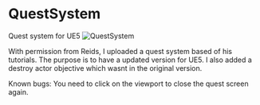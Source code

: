 # QuestSystem
 Quest system for UE5
![QuestSystem](https://user-images.githubusercontent.com/2607194/178560828-482e2a1b-d295-42d0-b6cb-821624e8f18e.PNG)



With permission from Reids, I uploaded a quest system based of his tutorials. The purpose is to have a updated version for UE5.
I also added a destroy actor objective which wasnt in the original version.


Known bugs:
You need to click on the viewport to close the quest screen again.


